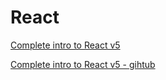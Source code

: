 # React

[Complete intro to React v5](https://btholt.github.io/complete-intro-to-react-v5/)

[Complete intro to React v5 - gihtub](https://github.com/btholt/complete-intro-to-react-v5)